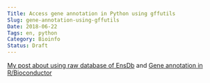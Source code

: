 ```yaml
---
Title: Access gene annotation in Python using gffutils
Slug: gene-annotation-using-gffutils
Date: 2018-06-22
Tags: en, python
Category: Bioinfo
Status: Draft
---
```



[My post about using raw database of EnsDb][post-ensdb-in-python] and [Gene annotation in R/Bioconductor][post-ensembl]

[post-ensdb-in-python]: {filename}../2017-11/1117_ensdb_in_python.md
[post-ensembl]: {filename}../2016-05/0521_bioc_Ensembl_annotation.md
